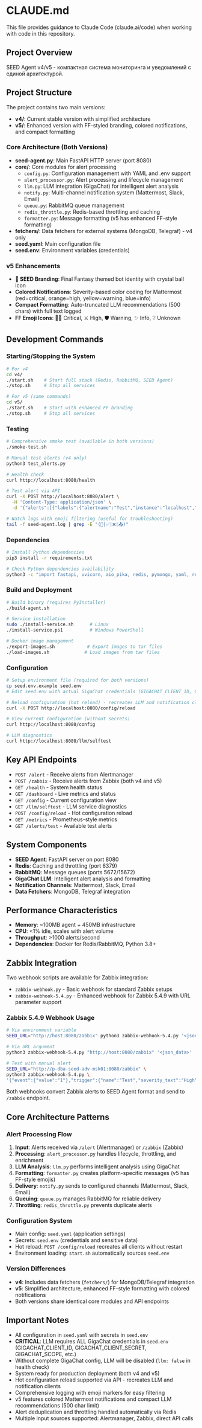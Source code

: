 # CLAUDE.md

This file provides guidance to Claude Code (claude.ai/code) when working with code in this repository.

## Project Overview

SEED Agent v4/v5 - компактная система мониторинга и уведомлений с единой архитектурой.

## Project Structure

The project contains two main versions:
- **v4/**: Current stable version with simplified architecture
- **v5/**: Enhanced version with FF-styled branding, colored notifications, and compact formatting

### Core Architecture (Both Versions)
- **seed-agent.py**: Main FastAPI HTTP server (port 8080)  
- **core/**: Core modules for alert processing
  - `config.py`: Configuration management with YAML and .env support
  - `alert_processor.py`: Alert processing and lifecycle management
  - `llm.py`: LLM integration (GigaChat) for intelligent alert analysis
  - `notify.py`: Multi-channel notification system (Mattermost, Slack, Email)
  - `queue.py`: RabbitMQ queue management
  - `redis_throttle.py`: Redis-based throttling and caching
  - `formatter.py`: Message formatting (v5 has enhanced FF-style formatting)
- **fetchers/**: Data fetchers for external systems (MongoDB, Telegraf) - v4 only
- **seed.yaml**: Main configuration file
- **seed.env**: Environment variables (credentials)

### v5 Enhancements
- **🌌 SEED Branding**: Final Fantasy themed bot identity with crystal ball icon
- **Colored Notifications**: Severity-based color coding for Mattermost (red=critical, orange=high, yellow=warning, blue=info)
- **Compact Formatting**: Auto-truncated LLM recommendations (500 chars) with full text logged
- **FF Emoji Icons**: 💎🔥 Critical, ⚔️ High, 🛡️ Warning, ✨ Info, ❔ Unknown

## Development Commands

### Starting/Stopping the System
```bash
# For v4
cd v4/
./start.sh    # Start full stack (Redis, RabbitMQ, SEED Agent)
./stop.sh     # Stop all services

# For v5 (same commands)
cd v5/
./start.sh    # Start with enhanced FF branding
./stop.sh     # Stop all services
```

### Testing
```bash
# Comprehensive smoke test (available in both versions)
./smoke-test.sh

# Manual test alerts (v4 only)
python3 test_alerts.py

# Health check
curl http://localhost:8080/health

# Test alert via API
curl -X POST http://localhost:8080/alert \
  -H 'Content-Type: application/json' \
  -d '{"alerts":[{"labels":{"alertname":"Test","instance":"localhost","severity":"warning"},"annotations":{"summary":"Test alert"},"status":"firing"}]}'

# Watch logs with emoji filtering (useful for troubleshooting)
tail -f seed-agent.log | grep -E "(📁|✅|❌|📤)"
```

### Dependencies
```bash
# Install Python dependencies
pip3 install -r requirements.txt

# Check Python dependencies availability
python3 -c "import fastapi, uvicorn, aio_pika, redis, pymongo, yaml, requests, dotenv"
```

### Build and Deployment
```bash
# Build binary (requires PyInstaller)
./build-agent.sh

# Service installation
sudo ./install-service.sh      # Linux
./install-service.ps1          # Windows PowerShell

# Docker image management
./export-images.sh            # Export images to tar files
./load-images.sh             # Load images from tar files
```

### Configuration
```bash
# Setup environment file (required for both versions)
cp seed.env.example seed.env
# Edit seed.env with actual GigaChat credentials (GIGACHAT_CLIENT_ID, GIGACHAT_CLIENT_SECRET)

# Reload configuration (hot reload) - recreates LLM and notification clients
curl -X POST http://localhost:8080/config/reload

# View current configuration (without secrets)
curl http://localhost:8080/config

# LLM diagnostics
curl http://localhost:8080/llm/selftest
```

## Key API Endpoints

- `POST /alert` - Receive alerts from Alertmanager
- `POST /zabbix` - Receive alerts from Zabbix (both v4 and v5)
- `GET /health` - System health status  
- `GET /dashboard` - Live metrics and status
- `GET /config` - Current configuration view
- `GET /llm/selftest` - LLM service diagnostics
- `POST /config/reload` - Hot configuration reload
- `GET /metrics` - Prometheus-style metrics
- `GET /alerts/test` - Available test alerts

## System Components

- **SEED Agent**: FastAPI server on port 8080
- **Redis**: Caching and throttling (port 6379)
- **RabbitMQ**: Message queues (ports 5672/15672) 
- **GigaChat LLM**: Intelligent alert analysis and formatting
- **Notification Channels**: Mattermost, Slack, Email
- **Data Fetchers**: MongoDB, Telegraf integration

## Performance Characteristics

- **Memory**: ~100MB agent + 450MB infrastructure
- **CPU**: <1% idle, scales with alert volume  
- **Throughput**: >1000 alerts/second
- **Dependencies**: Docker for Redis/RabbitMQ, Python 3.8+

## Zabbix Integration

Two webhook scripts are available for Zabbix integration:
- `zabbix-webhook.py` - Basic webhook for standard Zabbix setups
- `zabbix-webhook-5.4.py` - Enhanced webhook for Zabbix 5.4.9 with URL parameter support

### Zabbix 5.4.9 Webhook Usage
```bash
# Via environment variable
SEED_URL="http://host:8080/zabbix" python3 zabbix-webhook-5.4.py '<json_data>'

# Via URL argument
python3 zabbix-webhook-5.4.py "http://host:8080/zabbix" '<json_data>'

# Test with manual alert
SEED_URL="http://p-dba-seed-adv-msk01:8080/zabbix" \
python3 zabbix-webhook-5.4.py \
'{"event":{"value":"1"},"trigger":{"name":"Test","severity_text":"High"},"host":{"name":"db01"}}'
```

Both webhooks convert Zabbix alerts to SEED Agent format and send to `/zabbix` endpoint.

## Core Architecture Patterns

### Alert Processing Flow
1. **Input**: Alerts received via `/alert` (Alertmanager) or `/zabbix` (Zabbix)
2. **Processing**: `alert_processor.py` handles lifecycle, throttling, and enrichment
3. **LLM Analysis**: `llm.py` performs intelligent analysis using GigaChat
4. **Formatting**: `formatter.py` creates platform-specific messages (v5 has FF-style emojis)
5. **Delivery**: `notify.py` sends to configured channels (Mattermost, Slack, Email)
6. **Queuing**: `queue.py` manages RabbitMQ for reliable delivery
7. **Throttling**: `redis_throttle.py` prevents duplicate alerts

### Configuration System
- Main config: `seed.yaml` (application settings)
- Secrets: `seed.env` (credentials and sensitive data) 
- Hot reload: `POST /config/reload` recreates all clients without restart
- Environment loading: `start.sh` automatically sources `seed.env`

### Version Differences
- **v4**: Includes data fetchers (`fetchers/`) for MongoDB/Telegraf integration
- **v5**: Simplified architecture, enhanced FF-style formatting with colored notifications
- Both versions share identical core modules and API endpoints

## Important Notes

- All configuration in `seed.yaml` with secrets in `seed.env`
- **CRITICAL**: LLM requires ALL GigaChat credentials in `seed.env` (GIGACHAT_CLIENT_ID, GIGACHAT_CLIENT_SECRET, GIGACHAT_SCOPE, etc.)
- Without complete GigaChat config, LLM will be disabled (`llm: false` in health check)
- System ready for production deployment (both v4 and v5)
- Hot configuration reload supported via API - recreates LLM and notification clients
- Comprehensive logging with emoji markers for easy filtering
- v5 features colored Mattermost notifications and compact LLM recommendations (500 char limit)
- Alert deduplication and throttling handled automatically via Redis
- Multiple input sources supported: Alertmanager, Zabbix, direct API calls